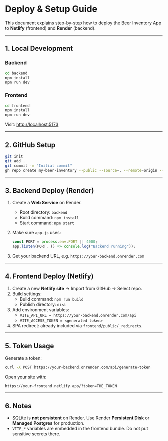 # Deploy & Setup Guide

This document explains step-by-step how to deploy the Beer Inventory App to **Netlify** (frontend) and **Render** (backend).

---

## 1. Local Development

### Backend
```bash
cd backend
npm install
npm run dev
```

### Frontend
```bash
cd frontend
npm install
npm run dev
```

Visit: [http://localhost:5173](http://localhost:5173)

---

## 2. GitHub Setup
```bash
git init
git add .
git commit -m "Initial commit"
gh repo create my-beer-inventory --public --source=. --remote=origin --push
```

---

## 3. Backend Deploy (Render)

1. Create a **Web Service** on Render.  
   - Root directory: `backend`  
   - Build command: `npm install`  
   - Start command: `npm start`  

2. Make sure `app.js` uses:
   ```js
   const PORT = process.env.PORT || 4000;
   app.listen(PORT, () => console.log("Backend running"));
   ```

3. Get your backend URL, e.g. `https://your-backend.onrender.com`

---

## 4. Frontend Deploy (Netlify)

1. Create a new **Netlify site** → Import from GitHub → Select repo.  
2. Build settings:  
   - Build command: `npm run build`  
   - Publish directory: `dist`  
3. Add environment variables:  
   - `VITE_API_URL = https://your-backend.onrender.com/api`  
   - `VITE_ACCESS_TOKEN = <generated token>`  
4. SPA redirect: already included via `frontend/public/_redirects`.

---

## 5. Token Usage

Generate a token:
```bash
curl -X POST https://your-backend.onrender.com/api/generate-token
```

Open your site with:
```
https://your-frontend.netlify.app/?token=THE_TOKEN
```

---

## 6. Notes

- SQLite is **not persistent** on Render. Use Render **Persistent Disk** or **Managed Postgres** for production.  
- `VITE_*` variables are embedded in the frontend bundle. Do not put sensitive secrets there.  
